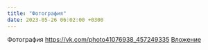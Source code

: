 ```yaml
---
title: "Фотография"
date: 2023-05-26 06:02:00 +0300
---
```


Фотография
<a class="vk-attach" href="https://vk.com/photo41076938_457249335">https://vk.com/photo41076938_457249335</a>
<a class="vk-attach" href="https://vk.com/photo41076938_457249335">Вложение</a>
